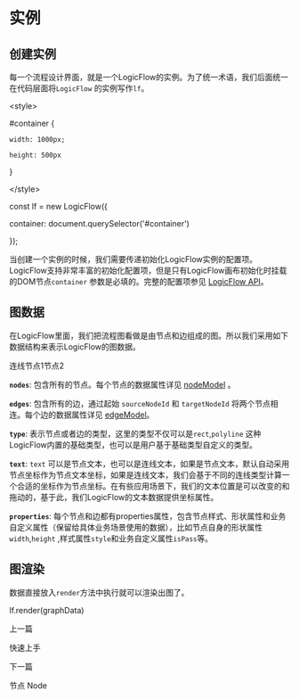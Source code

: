 实例
==

[](#创建实例)创建实例
-------------

每一个流程设计界面，就是一个LogicFlow的实例。为了统一术语，我们后面统一在代码层面将`LogicFlow` 的实例写作`lf`。

<style\>

  #container {

    width: 1000px;

    height: 500px

  }

</style\>

<div id\="container"\></div\>

const lf \= new LogicFlow({

  container: document.querySelector('#container')

});

当创建一个实例的时候，我们需要传递初始化LogicFlow实例的配置项。LogicFlow支持非常丰富的初始化配置项，但是只有LogicFlow画布初始化时挂载的DOM节点`container` 参数是必填的。完整的配置项参见 [LogicFlow API](/api)。

[](#图数据)图数据
-----------

在LogicFlow里面，我们把流程图看做是由节点和边组成的图。所以我们采用如下数据结构来表示LogicFlow的图数据。

连线节点1节点2

[](/~demos/docs-tutorial-basic-class-demo-graphdata)

**`nodes`**: 包含所有的节点。每个节点的数据属性详见 [nodeModel](/tutorial/api/nodeModelApi#数据属性) 。

**`edges`**: 包含所有的边，通过起始 `sourceNodeId` 和 `targetNodeId` 将两个节点相连。每个边的数据属性详见 [edgeModel](/tutorial/api/edgeModelApi#数据属性)。

**`type`**: 表示节点或者边的类型，这里的类型不仅可以是`rect`,`polyline` 这种LogicFlow内置的基础类型，也可以是用户基于基础类型自定义的类型。

**`text`**: `text` 可以是节点文本，也可以是连线文本，如果是节点文本，默认自动采用节点坐标作为节点文本坐标，如果是连线文本，我们会基于不同的连线类型计算一个合适的坐标作为节点坐标。在有些应用场景下，我们的文本位置是可以改变的和拖动的，基于此，我们LogicFlow的文本数据提供坐标属性。

**`properties`**: 每个节点和边都有properties属性，包含节点样式、形状属性和业务自定义属性（保留给具体业务场景使用的数据），比如节点自身的形状属性`width`,`height` ,样式属性`style`和业务自定义属性`isPass`等。

[](#图渲染)图渲染
-----------

数据直接放入`render`方法中执行就可以渲染出图了。

lf.render(graphData)

上一篇

快速上手

下一篇

节点 Node